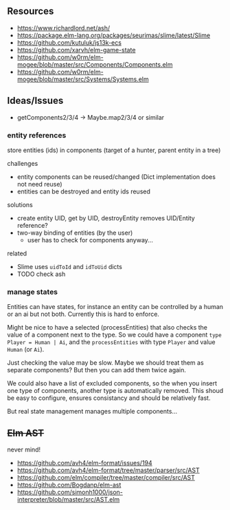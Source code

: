 ## Resources

- https://www.richardlord.net/ash/
- https://package.elm-lang.org/packages/seurimas/slime/latest/Slime
- https://github.com/kutuluk/js13k-ecs
- https://github.com/xarvh/elm-game-state
- https://github.com/w0rm/elm-mogee/blob/master/src/Components/Components.elm
- https://github.com/w0rm/elm-mogee/blob/master/src/Systems/Systems.elm

## Ideas/Issues

- getComponents2/3/4 -> Maybe.map2/3/4 or similar

### entity references

store entities (ids) in components (target of a hunter, parent entity in a tree)

challenges

- entity components can be reused/changed (Dict implementation does not need reuse)
- entities can be destroyed and entity ids reused

solutions

- create entity UID, get by UID, destroyEntity removes UID/Entity reference?
- two-way binding of entities (by the user)
  - user has to check for components anyway...

related

- Slime uses `uidToId` and `idToUid` dicts
- TODO check ash

### manage states

Entities can have states, for instance an entity can be controlled by a human or an ai but not both. Currently this is hard to enforce.

Might be nice to have a selected (processEntities) that also checks the value of a component next to the type. So we could have a component `type Player = Human | Ai`, and the `processEntities` with type `Player` and value `Human` (or `Ai`).

Just checking the value may be slow. Maybe we should treat them as separate components? But then you can add them twice again.

We could also have a list of excluded components, so the when you insert one type of components, another type is automatically removed. This shoud be easy to configure, ensures consistancy and should be relatively fast.

But real state management manages multiple components...

## ~~Elm AST~~

never mind!

- https://github.com/avh4/elm-format/issues/194
- https://github.com/avh4/elm-format/tree/master/parser/src/AST
- https://github.com/elm/compiler/tree/master/compiler/src/AST
- https://github.com/Bogdanp/elm-ast
- https://github.com/simonh1000/json-interpreter/blob/master/src/AST.elm
